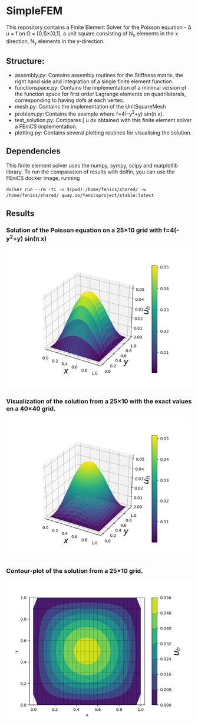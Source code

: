 # SimpleFEM
This repository contains a Finite Element Solver for the Poisson equation - &Delta; u = f on &Omega; = [0,1]&#215;[0,1],
a unit square consisting of N<sub>x</sub> elements in the x direction, N<sub>y</sub> elements in the y-direction.

## Structure:

- assembly.py: Contains assembly routines for the Stiffness matrix, the right hand side and integration of a single finite 
element function. 
- functionspace.py: Contains the implementation of a minimal version of the function space for
first order Lagrange elements on quadrilaterals, corresponding to having dofs at each vertex.
- mesh.py: Contains the implementation of the UnitSquareMesh
- problem.py: Contains the example where f=4(-y<sup>2</sup>+y) sin(&#960; x).
- test_solution.py: Compares &#8747; u dx obtained with this finite element solver a FEniCS implementation.
- plotting.py: Contains several plotting routines for visualising the solution.

## Dependencies
This finite element solver uses the numpy, sympy, scipy and matplotlib library.
To run the comparasion of results with dolfin, you can use the FEniCS docker image, running
```
docker run --rm -ti -v $(pwd):/home/fenics/shared/ -w /home/fenics/shared/ quay.io/fenicsproject/stable:latest
```

## Results

### Solution of the Poisson equation on a 25&#215;10 grid with f=4(-y<sup>2</sup>+y) sin(&#960; x)
![Solution of the Poisson equation visualized](u_h.png)

### Visualization of the solution from a 25&#215;10 with the exact values on a 40&#215;40 grid.
![Custom mesh visualization](u_h_custom.png)

### Contour-plot of the solution from a 25&#215;10 grid.
![Custom mesh visualization](u_h_contour.png)

